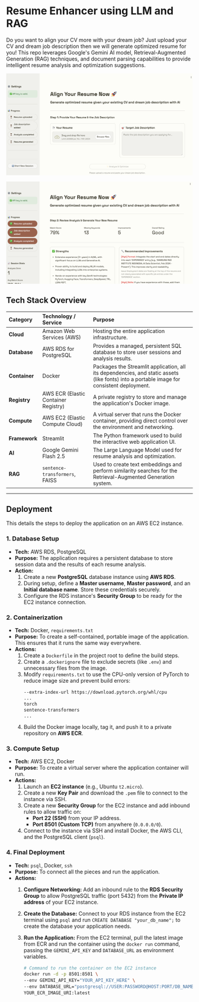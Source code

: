 # Resume Enhancer using LLM and RAG

Do you want to align your CV more with your dream job? Just upload your CV and dream job description then we will generate optimized resume for you! This repo leverages Google's Gemini AI model, Retrieval-Augmented Generation (RAG) techniques, and document parsing capabilities to provide intelligent resume analysis and optimization suggestions.

![Resume Enhancer image 1](images/resume-enhancer-1.png)

![Resume Enhancer image 2](images/resume-enhance-2.png)

## Tech Stack Overview

| Category      | Technology / Service                                                                               | Purpose                                                                                                                                              |
| :------------ | :------------------------------------------------------------------------------------------------- | :--------------------------------------------------------------------------------------------------------------------------------------------------- |
| **Cloud** | Amazon Web Services (AWS)                                                                          | Hosting the entire application infrastructure.                                                                                                       |
| **Database** | AWS RDS for PostgreSQL                                                                             | Provides a managed, persistent SQL database to store user sessions and analysis results.                                                 |
| **Container** | Docker                                                                                             | Packages the Streamlit application, all its dependencies, and static assets (like fonts) into a portable image for consistent deployment. |
| **Registry** | AWS ECR (Elastic Container Registry)                                                               | A private registry to store and manage the application's Docker image.                                                                               |
| **Compute** | AWS EC2 (Elastic Compute Cloud)                                                                    | A virtual server that runs the Docker container, providing direct control over the environment and networking.                                       |
| **Framework** | Streamlit                                                                                          | The Python framework used to build the interactive web application UI.                                                                               |
| **AI** | Google Gemini Flash 2.5                                                                                      | The Large Language Model used for resume analysis and optimization.                                                                      |
| **RAG** | `sentence-transformers`, FAISS                                                                     | Used to create text embeddings and perform similarity searches for the Retrieval-Augmented Generation system.                               |

-----

## Deployment

This details the steps to deploy the application on an AWS EC2 instance.

### 1\. Database Setup

  * **Tech:** AWS RDS, PostgreSQL
  * **Purpose:** The application requires a persistent database to store session data and the results of each resume analysis.
  * **Action:**
    1.  Create a new **PostgreSQL** database instance using **AWS RDS**.
    2.  During setup, define a **Master username**, **Master password**, and an **Initial database name**. Store these credentials securely.
    3.  Configure the RDS instance's **Security Group** to be ready for the EC2 instance connection.

### 2\. Containerization

  * **Tech:** Docker, `requirements.txt`
  * **Purpose:** To create a self-contained, portable image of the application. This ensures that it runs the same way everywhere.
  * **Actions:**
    1.  Create a `Dockerfile` in the project root to define the build steps.
    2.  Create a `.dockerignore` file to exclude secrets (like `.env`) and unnecessary files from the image.
    3.  Modify `requirements.txt` to use the CPU-only version of PyTorch to reduce image size and prevent build errors:
        ```
        --extra-index-url https://download.pytorch.org/whl/cpu
        ...
        torch
        sentence-transformers
        ...
        ```
    4.  Build the Docker image locally, tag it, and push it to a private repository on **AWS ECR**.

### 3\. Compute Setup

  * **Tech:** AWS EC2, Docker
  * **Purpose:** To create a virtual server where the application container will run.
  * **Actions:**
    1.  Launch an **EC2 instance** (e.g., Ubuntu `t2.micro`).
    2.  Create a new **Key Pair** and download the `.pem` file to connect to the instance via SSH.
    3.  Create a new **Security Group** for the EC2 instance and add inbound rules to allow traffic on:
          * **Port 22 (SSH)** from your IP address.
          * **Port 8501 (Custom TCP)** from anywhere (`0.0.0.0/0`).
    4.  Connect to the instance via SSH and install Docker, the AWS CLI, and the PostgreSQL client (`psql`).

### 4\. Final Deployment

  * **Tech:** `psql`, Docker, `ssh`
  * **Purpose:** To connect all the pieces and run the application.
  * **Actions:**
    1.  **Configure Networking:** Add an inbound rule to the **RDS Security Group** to allow PostgreSQL traffic (port 5432) from the **Private IP address** of your EC2 instance.

    2.  **Create the Database:** Connect to your RDS instance from the EC2 terminal using `psql` and run `CREATE DATABASE "your_db_name";` to create the database your application needs.

    3.  **Run the Application:** From the EC2 terminal, pull the latest image from ECR and run the container using the `docker run` command, passing the `GEMINI_API_KEY` and `DATABASE_URL` as environment variables.

        ```bash
        # Command to run the container on the EC2 instance
        docker run -d -p 8501:8501 \
        --env GEMINI_API_KEY="YOUR_API_KEY_HERE" \
        --env DATABASE_URL="postgresql://USER:PASSWORD@HOST:PORT/DB_NAME" \
        YOUR_ECR_IMAGE_URI:latest
        ```